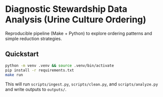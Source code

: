 # Diagnostic Stewardship Data Analysis (Urine Culture Ordering)

Reproducible pipeline (Make + Python) to explore ordering patterns and simple reduction strategies.

## Quickstart
```bash
python -m venv .venv && source .venv/bin/activate
pip install -r requirements.txt
make run
```

This will run `scripts/ingest.py`, `scripts/clean.py`, and `scripts/analyze.py` and write outputs to `outputs/`.
